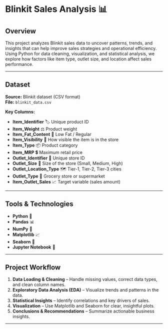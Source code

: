 # Blinkit Sales Analysis 📊

## Overview
This project analyzes Blinkit sales data to uncover patterns, trends, and insights that can help improve sales strategies and operational efficiency. Using Python for data cleaning, visualization, and statistical analysis, we explore how factors like item type, outlet size, and location affect sales performance.

---

## Dataset
**Source:** Blinkit dataset (CSV format)  
**File:** `blinkit_data.csv`

**Key Columns:**
- **Item_Identifier** 🏷️ Unique product ID  
- **Item_Weight** ⚖️ Product weight  
- **Item_Fat_Content** 🥗 Low Fat / Regular  
- **Item_Visibility** 👀 How visible the item is in the store  
- **Item_Type** 📦 Product category  
- **Item_MRP** 💲 Maximum retail price  
- **Outlet_Identifier** 🏬 Unique store ID  
- **Outlet_Size** 📏 Size of the store (Small, Medium, High)  
- **Outlet_Location_Type** 🗺️ Tier-1, Tier-2, Tier-3 cities  
- **Outlet_Type** 🛒 Grocery store or supermarket  
- **Item_Outlet_Sales** 📈 Target variable (sales amount)  

---

## Tools & Technologies
- **Python** 🐍
- **Pandas** 📊
- **NumPy** 🔢
- **Matplotlib** 📈
- **Seaborn** 🎨
- **Jupyter Notebook** 📓

---

## Project Workflow
1. **Data Loading & Cleaning** – Handle missing values, correct data types, and clean column names.  
2. **Exploratory Data Analysis (EDA)** – Visualize trends and patterns in the data.  
3. **Statistical Insights** – Identify correlations and key drivers of sales.  
4. **Visualization** – Use Matplotlib and Seaborn for clear, insightful plots.  
5. **Conclusions & Recommendations** – Summarize actionable business insights.  

---

